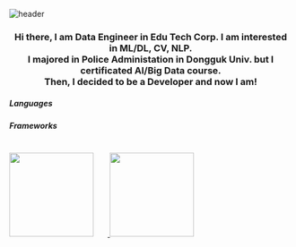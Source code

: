 ![header](https://capsule-render.vercel.app/api?type=waving&color=_hexcode&theme=github_dark_dimmed&height=120&animation=fadeIn&section=footer&text=Pythonzzgr&fontAlign=70)
### <center>Hi there, I am Data Engineer in Edu Tech Corp. I am interested in ML/DL, CV, NLP.<br>I majored in Police Administation in Dongguk Univ. but I certificated AI/Big Data course.<br>Then, I decided to be a Developer and now I am!</center>

##### Languages

##### Frameworks

<br>
<a href="s">
  <img src="https://github-readme-stats.vercel.app/api?username=pythonzzgr&theme=github_dark_dimmed&show_icons=true" width="150" style="margin-right: 5%;" />
  <img src="https://github-readme-stats.vercel.app/api/top-langs/?username=pythonzzgr&theme=github_dark_dimmed" width="150" />
</a>
